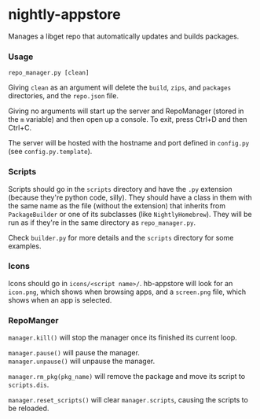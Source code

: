 # nightly-appstore
Manages a libget repo that automatically updates and builds packages.

### Usage
`repo_manager.py [clean]`

Giving `clean` as an argument will delete the `build`, `zips`, and `packages` directories, and the `repo.json` file.

Giving no arguments will start up the server and RepoManager (stored in the `m` variable) and then open up a console. To exit, press Ctrl+D and then Ctrl+C.

The server will be hosted with the hostname and port defined in `config.py` (see `config.py.template`).

### Scripts
Scripts should go in the `scripts` directory and have the `.py` extension (because they're python code, silly). They should have a class in them with the same name as the file (without the extension) that inherits from `PackageBuilder` or one of its subclasses (like `NightlyHomebrew`). They will be run as if they're in the same directory as `repo_manager.py`.

Check `builder.py` for more details and the `scripts` directory for some examples.

### Icons
Icons should go in `icons/<script name>/`. hb-appstore will look for an `icon.png`, which shows when browsing apps, and a `screen.png` file, which shows when an app is selected.

### RepoManger
`manager.kill()` will stop the manager once its finished its current loop.

`manager.pause()` will pause the manager.  
`manager.unpause()` will unpause the manager.

`manager.rm_pkg(pkg_name)` will remove the package and move its script to `scripts.dis`.

`manager.reset_scripts()` will clear `manager.scripts`, causing the scripts to be reloaded.